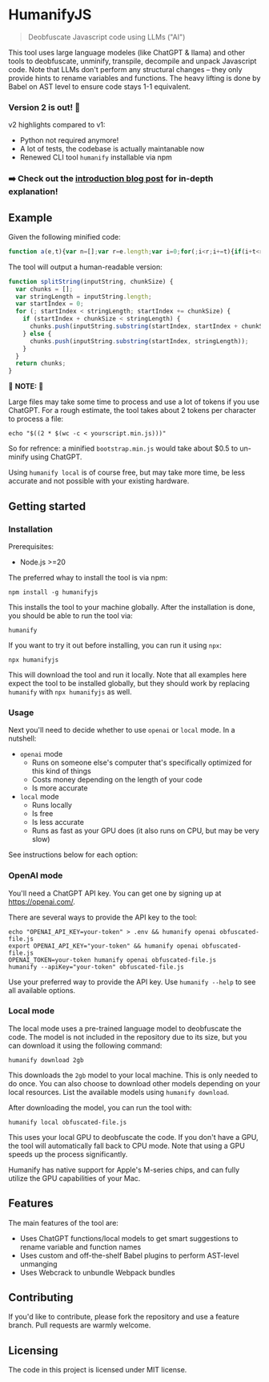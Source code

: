 # HumanifyJS
> Deobfuscate Javascript code using LLMs ("AI")

This tool uses large language modeles (like ChatGPT & llama) and other tools to
deobfuscate, unminify, transpile, decompile and unpack Javascript code. Note
that LLMs don't perform any structural changes – they only provide hints to
rename variables and functions. The heavy lifting is done by Babel on AST level
to ensure code stays 1-1 equivalent.

### Version 2 is out! 🎉

v2 highlights compared to v1:
* Python not required anymore!
* A lot of tests, the codebase is actually maintanable now
* Renewed CLI tool `humanify` installable via npm

### ➡️ Check out the [introduction blog post][blogpost] for in-depth explanation!

[blogpost]: https://thejunkland.com/blog/using-llms-to-reverse-javascript-minification

## Example

Given the following minified code:

```javascript
function a(e,t){var n=[];var r=e.length;var i=0;for(;i<r;i+=t){if(i+t<r){n.push(e.substring(i,i+t))}else{n.push(e.substring(i,r))}}return n}
```

The tool will output a human-readable version:

```javascript
function splitString(inputString, chunkSize) {
  var chunks = [];
  var stringLength = inputString.length;
  var startIndex = 0;
  for (; startIndex < stringLength; startIndex += chunkSize) {
    if (startIndex + chunkSize < stringLength) {
      chunks.push(inputString.substring(startIndex, startIndex + chunkSize));
    } else {
      chunks.push(inputString.substring(startIndex, stringLength));
    }
  }
  return chunks;
}
```

🚨 **NOTE:** 🚨

Large files may take some time to process and use a lot of tokens if you use
ChatGPT. For a rough estimate, the tool takes about 2 tokens per character to
process a file:

```shell
echo "$((2 * $(wc -c < yourscript.min.js)))"
```

So for refrence: a minified `bootstrap.min.js` would take about $0.5 to
un-minify using ChatGPT.

Using `humanify local` is of course free, but may take more time, be less
accurate and not possible with your existing hardware.

## Getting started

### Installation

Prerequisites:
* Node.js >=20

The preferred whay to install the tool is via npm:

```shell
npm install -g humanifyjs
```

This installs the tool to your machine globally. After the installation is done,
you should be able to run the tool via:

```shell
humanify
```

If you want to try it out before installing, you can run it using `npx`:

```
npx humanifyjs
```

This will download the tool and run it locally. Note that all examples here
expect the tool to be installed globally, but they should work by replacing
`humanify` with `npx humanifyjs` as well.

### Usage

Next you'll need to decide whether to use `openai` or `local` mode. In a
nutshell:

* `openai` mode
  * Runs on someone else's computer that's specifically optimized for this kind
    of things
  * Costs money depending on the length of your code
  * Is more accurate
* `local` mode
  * Runs locally
  * Is free
  * Is less accurate
  * Runs as fast as your GPU does (it also runs on CPU, but may be very slow)

See instructions below for each option:

### OpenAI mode

You'll need a ChatGPT API key. You can get one by signing up at
https://openai.com/.

There are several ways to provide the API key to the tool:
```shell
echo "OPENAI_API_KEY=your-token" > .env && humanify openai obfuscated-file.js
export OPENAI_API_KEY="your-token" && humanify openai obfuscated-file.js
OPENAI_TOKEN=your-token humanify openai obfuscated-file.js
humanify --apiKey="your-token" obfuscated-file.js
```

Use your preferred way to provide the API key. Use `humanify --help` to see
all available options.

### Local mode

The local mode uses a pre-trained language model to deobfuscate the code. The
model is not included in the repository due to its size, but you can download it
using the following command:

```shell
humanify download 2gb
```

This downloads the `2gb` model to your local machine. This is only needed to do
once. You can also choose to download other models depending on your local
resources. List the available models using `humanify download`.

After downloading the model, you can run the tool with:

```shell
humanify local obfuscated-file.js
```

This uses your local GPU to deobfuscate the code. If you don't have a GPU, the
tool will automatically fall back to CPU mode. Note that using a GPU speeds up
the process significantly.

Humanify has native support for Apple's M-series chips, and can fully utilize
the GPU capabilities of your Mac.

## Features

The main features of the tool are:
* Uses ChatGPT functions/local models to get smart suggestions to rename
  variable and function names
* Uses custom and off-the-shelf Babel plugins to perform AST-level unmanging
* Uses Webcrack to unbundle Webpack bundles

## Contributing

If you'd like to contribute, please fork the repository and use a feature
branch. Pull requests are warmly welcome.

## Licensing

The code in this project is licensed under MIT license.
